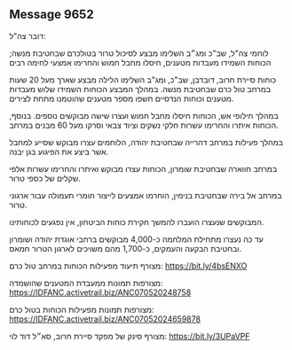 ## Message 9652

דובר צה"ל:

לוחמי צה"ל, שב"כ ומג״ב השלימו מבצע לסיכול טרור בטולכרם שבחטיבת מנשה; הכוחות השמידו מעבדות מטענים, חיסלו מחבל חמוש והחרימו אמצעי לחימה רבים

כוחות סיירת חרוב, דובדבן, שב"כ, ומג"ב השלימו הלילה מבצע שארך מעל 20 שעות במרחב טול כרם שבחטיבת מנשה. 
במהלך המבצע הכוחות השמידו שלוש מעבדות מטענים וכוחות הנדסיים חשפו מספר מטענים שהוטמנו מתחת לצירים.

במהלך חילופי אש, הכוחות חיסלו מחבל חמוש ועצרו שישה מבוקשים נוספים. בנוסף, הכוחות איתרו והחרימו עשרות חלקי נשקים וציוד צבאי וסרקו מעל 60 מבנים במרחב.

במהלך פעילות במרחב דהרייה שבחטיבת יהודה, הלוחמים עצרו מבוקש שסייע למחבל אשר ביצע את הפיגוע בגן יבנה.

במרחב חווארה שבחטיבת שומרון, הכוחות עצרו מבוקש ואיתרו והחרימו עשרות אלפי שקלים של כספי טרור. 

במרחב אל בירה שבחטיבת בנימין, הוחרמו אמצעים לייצור חומרי תעמולה עבור ארגוני טרור.

המבוקשים שנעצרו הועברו להמשך חקירת כוחות הביטחון, אין נפגעים לכוחותינו.

עד כה נעצרו מתחילת המלחמה כ-4,000 מבוקשים ברחבי אוגדת יהודה ושומרון ובחטיבת הבקעה והעמקים, כ-1,700 מהם משויכים לארגון הטרור חמאס.

מצורף תיעוד מפעילות הכוחות במרחב טול כרם: https://bit.ly/4bsENXO

מצורפות תמונות ממעבדת המטענים שהושמדה: https://IDFANC.activetrail.biz/ANC070520248758

מצורפות תמונות מפעילות הכוחות בטול כרם: https://IDFANC.activetrail.biz/ANC07052024659878
 
מצורף סינק של מפקד סיירת חרוב, סא״ל דוד לוי: https://bit.ly/3UPaVPF

